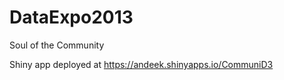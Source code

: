 DataExpo2013
============

Soul of the Community

Shiny app deployed at https://andeek.shinyapps.io/CommuniD3
